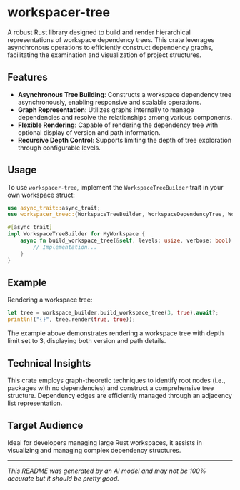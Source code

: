 # workspacer-tree

A robust Rust library designed to build and render hierarchical representations of workspace dependency trees. This crate leverages asynchronous operations to efficiently construct dependency graphs, facilitating the examination and visualization of project structures.

## Features
- **Asynchronous Tree Building**: Constructs a workspace dependency tree asynchronously, enabling responsive and scalable operations.
- **Graph Representation**: Utilizes graphs internally to manage dependencies and resolve the relationships among various components.
- **Flexible Rendering**: Capable of rendering the dependency tree with optional display of version and path information.
- **Recursive Depth Control**: Supports limiting the depth of tree exploration through configurable levels.

## Usage
To use `workspacer-tree`, implement the `WorkspaceTreeBuilder` trait in your own workspace struct:

```rust
use async_trait::async_trait;
use workspacer_tree::{WorkspaceTreeBuilder, WorkspaceDependencyTree, WorkspaceError};

#[async_trait]
impl WorkspaceTreeBuilder for MyWorkspace {
    async fn build_workspace_tree(&self, levels: usize, verbose: bool) -> Result<WorkspaceDependencyTree, WorkspaceError> {
        // Implementation...
    }
}
```

## Example
Rendering a workspace tree:

```rust
let tree = workspace_builder.build_workspace_tree(3, true).await?;
println!("{}", tree.render(true, true));
```

The example above demonstrates rendering a workspace tree with depth limit set to 3, displaying both version and path details.

## Technical Insights
This crate employs graph-theoretic techniques to identify root nodes (i.e., packages with no dependencies) and construct a comprehensive tree structure. Dependency edges are efficiently managed through an adjacency list representation.

## Target Audience
Ideal for developers managing large Rust workspaces, it assists in visualizing and managing complex dependency structures.

---

*This README was generated by an AI model and may not be 100% accurate but it should be pretty good.*